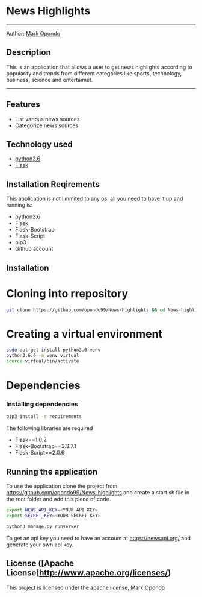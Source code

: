 News Highlights
====================

- - - -
Author: [Mark Opondo](https://github.com/opond99)

## Description
This is an application that allows a user to get news highlights according to popularity and trends from different categories like sports, technology, business, science and entertaimet.

---------------------------------------------------------------------

## Features

 + List various news sources
 + Categorize news sources


## Technology used

* [python3.6](https://www.python.org/)
* [Flask](http://flask.pocoo.org/)


## Installation Reqirements
 This application is not limmited to any os, all you need to have it up and running is:
* python3.6
* Flask
* Flask-Bootstrap
* Flask-Script
* pip3
* Github account

## Installation 
# Cloning into rrepository
```bash
git clone https://github.com/opondo99/News-highlights && cd News-highlights
```

# Creating a virtual environment
```bash
sudo apt-get install python3.6-venv
python3.6.6 -m venv virtual
source virtual/bin/activate
```
# Dependencies
### Installing dependencies
```bash
pip3 install -r requirements
```
The following libraries are required
* Flask==1.0.2
* Flask-Bootstrap==3.3.7.1
* Flask-Script==2.0.6

## Running the application
To use the application clone the project from https://github.com/opondo99/News-highlights and create a start.sh file in the root folder and add this piece of code.

```bash
export NEWS_API_KEY=<YOUR API KEY>
export SECRET_KEY=<YOUR SECRET KEY>

python3 manage.py runserver
``` 
To get an api key you need to have an account at https://newsapi.org/ and generate your own api key.

## License ([Apache License]http://www.apache.org/licenses/) 

This project is licensed under the apache license, [Mark Opondo](https://github.com/opond99)
